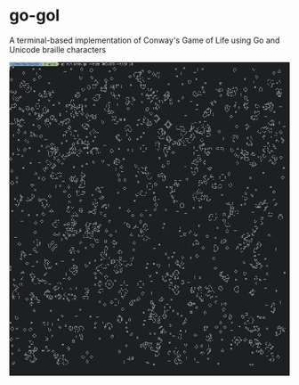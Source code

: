 # go-gol
A terminal-based implementation of Conway's Game of Life using Go and Unicode braille characters 

![Screenshot of a large game of life board running in a terminal](/screenshots/gol.png)